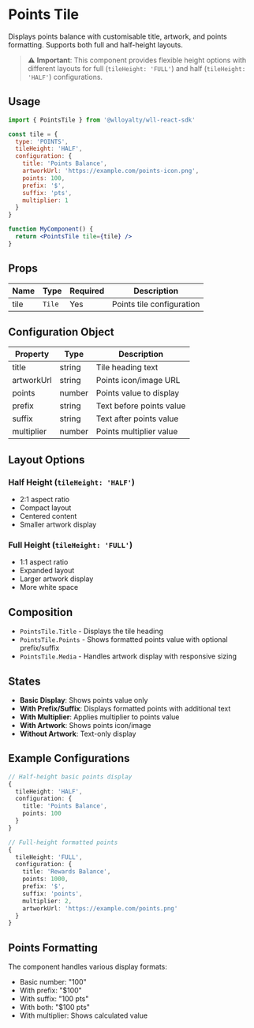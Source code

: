 # Points Tile

Displays points balance with customisable title, artwork, and points formatting. Supports both full and half-height layouts.

> ⚠️ **Important**: This component provides flexible height options with different layouts for full (`tileHeight: 'FULL'`) and half (`tileHeight: 'HALF'`) configurations.

## Usage

```jsx
import { PointsTile } from '@wlloyalty/wll-react-sdk'

const tile = {
  type: 'POINTS',
  tileHeight: 'HALF',
  configuration: {
    title: 'Points Balance',
    artworkUrl: 'https://example.com/points-icon.png',
    points: 100,
    prefix: '$',
    suffix: 'pts',
    multiplier: 1
  }
}

function MyComponent() {
  return <PointsTile tile={tile} />
}
```

## Props

| Name | Type | Required | Description |
|------|------|----------|-------------|
| tile | `Tile` | Yes | Points tile configuration |

## Configuration Object

| Property | Type | Description |
|----------|------|-------------|
| title | string | Tile heading text |
| artworkUrl | string | Points icon/image URL |
| points | number | Points value to display |
| prefix | string | Text before points value |
| suffix | string | Text after points value |
| multiplier | number | Points multiplier value |

## Layout Options

### Half Height (`tileHeight: 'HALF'`)
- 2:1 aspect ratio
- Compact layout
- Centered content
- Smaller artwork display

### Full Height (`tileHeight: 'FULL'`)
- 1:1 aspect ratio
- Expanded layout
- Larger artwork display
- More white space

## Composition

- `PointsTile.Title` - Displays the tile heading
- `PointsTile.Points` - Shows formatted points value with optional prefix/suffix
- `PointsTile.Media` - Handles artwork display with responsive sizing

## States

- **Basic Display**: Shows points value only
- **With Prefix/Suffix**: Displays formatted points with additional text
- **With Multiplier**: Applies multiplier to points value
- **With Artwork**: Shows points icon/image
- **Without Artwork**: Text-only display

## Example Configurations

```typescript
// Half-height basic points display
{
  tileHeight: 'HALF',
  configuration: {
    title: 'Points Balance',
    points: 100
  }
}

// Full-height formatted points
{
  tileHeight: 'FULL',
  configuration: {
    title: 'Rewards Balance',
    points: 1000,
    prefix: '$',
    suffix: 'points',
    multiplier: 2,
    artworkUrl: 'https://example.com/points.png'
  }
}
```

## Points Formatting

The component handles various display formats:
- Basic number: "100"
- With prefix: "$100"
- With suffix: "100 pts"
- With both: "$100 pts"
- With multiplier: Shows calculated value


